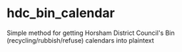 # hdc_bin_calendar
Simple method for getting Horsham District Council's Bin (recycling/rubbish/refuse) calendars into plaintext
